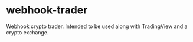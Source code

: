 # webhook-trader
Webhook crypto trader. Intended to be used along with TradingView and a crypto exchange.
